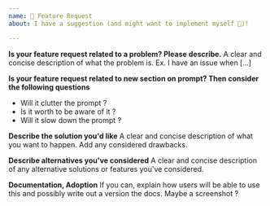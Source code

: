 ```yaml
---
name: 🚀 Feature Request
about: I have a suggestion (and might want to implement myself 🙂)!

---
```


**Is your feature request related to a problem? Please describe.**
A clear and concise description of what the problem is. Ex. I have an issue when [...]

**Is your feature request related to new section on prompt? Then consider the following questions**

- Will it clutter the prompt ?
- Is it worth to be aware of it ?
- Will it slow down the prompt ?

<!--
For more information on above points, See our contributing guidelines.
https://github.com/denysdovhan/spaceship-prompt/blob/master/CONTRIBUTING.md#sections
-->

**Describe the solution you'd like**
A clear and concise description of what you want to happen. Add any considered drawbacks.

**Describe alternatives you've considered**
A clear and concise description of any alternative solutions or features you've considered.

**Documentation, Adoption**
If you can, explain how users will be able to use this and possibly write out a version the docs.
Maybe a screenshot ?

